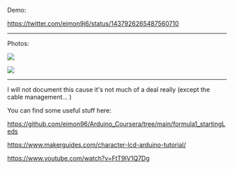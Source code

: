 Demo:

https://twitter.com/eimon9j6/status/1437926265487560710

------------------------------------------------------------------------------------------------

Photos:

![](https://i.imgur.com/HAvLd4h.jpg)

![](https://i.imgur.com/q3fHByn.jpg)

-------------------------------------------------------------------------------------------------

I will not document this cause it's not much of a deal really (except the cable management... ) 

You can find some useful stuff here:

https://github.com/eimon96/Arduino_Coursera/tree/main/formula1_startingLeds

https://www.makerguides.com/character-lcd-arduino-tutorial/

https://www.youtube.com/watch?v=FtT9IV1Q7Dg

